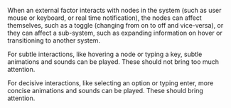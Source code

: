 When an external factor interacts with nodes in the system (such as user mouse
or keyboard, or real time notification), the nodes can affect themselves, such
as a toggle (changing from on to off and vice-versa), or they can affect a
sub-system, such as expanding information on hover or transitioning to another
system.

For subtle interactions, like hovering a node or typing a key, subtle animations
and sounds can be played. These should not bring too much attention.

For decisive interactions, like selecting an option or typing enter, more concise
animations and sounds can be played. These should bring attention.
